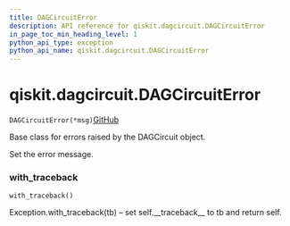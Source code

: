 ```yaml
---
title: DAGCircuitError
description: API reference for qiskit.dagcircuit.DAGCircuitError
in_page_toc_min_heading_level: 1
python_api_type: exception
python_api_name: qiskit.dagcircuit.DAGCircuitError
---
```


<span id="qiskit-dagcircuit-dagcircuiterror" />

# qiskit.dagcircuit.DAGCircuitError

<span id="qiskit.dagcircuit.DAGCircuitError" />

`DAGCircuitError(*msg)`[GitHub](https://github.com/qiskit/qiskit/tree/stable/0.16/qiskit/dagcircuit/exceptions.py "view source code")

Base class for errors raised by the DAGCircuit object.

Set the error message.

### with\_traceback

<span id="qiskit.dagcircuit.DAGCircuitError.with_traceback" />

`with_traceback()`

Exception.with\_traceback(tb) – set self.\_\_traceback\_\_ to tb and return self.

